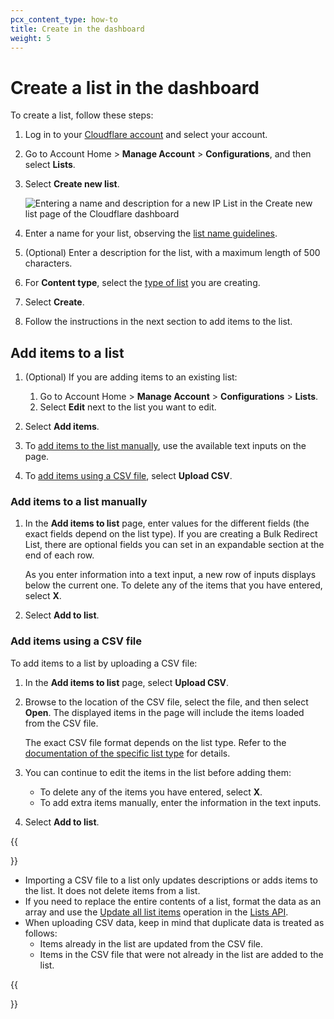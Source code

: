 ```yaml
---
pcx_content_type: how-to
title: Create in the dashboard
weight: 5
---
```


# Create a list in the dashboard

To create a list, follow these steps:

1.  Log in to your [Cloudflare account](https://dash.cloudflare.com) and select your account.

2. Go to Account Home > **Manage Account** > **Configurations**, and then select **Lists**.

1. Select **Create new list**.

    ![Entering a name and description for a new IP List in the Create new list page of the Cloudflare dashboard](/fundamentals/static/images/lists/lists-create-new.png)

2. Enter a name for your list, observing the [list name guidelines](/fundamentals/global-configurations/lists/#list-names).

3. (Optional) Enter a description for the list, with a maximum length of 500 characters.

4. For **Content type**, select the [type of list](/fundamentals/global-configurations/lists/#list-types) you are creating.

5.  Select **Create**.

6. Follow the instructions in the next section to add items to the list.

## Add items to a list

1. (Optional) If you are adding items to an existing list:

    1. Go to Account Home > **Manage Account** > **Configurations** > **Lists**.
    2. Select **Edit** next to the list you want to edit.

2. Select **Add items**.

3. To [add items to the list manually](#add-items-to-a-list-manually), use the available text inputs on the page.

4. To [add items using a CSV file](#add-items-using-a-csv-file), select **Upload CSV**.

### Add items to a list manually

1. In the **Add items to list** page, enter values for the different fields (the exact fields depend on the list type). If you are creating a Bulk Redirect List, there are optional fields you can set in an expandable section at the end of each row.

    As you enter information into a text input, a new row of inputs displays below the current one. To delete any of the items that you have entered, select **X**.

2. Select **Add to list**.

### Add items using a CSV file

To add items to a list by uploading a CSV file:

1. In the **Add items to list** page, select **Upload CSV**.

2. Browse to the location of the CSV file, select the file, and then select **Open**. The displayed items in the page will include the items loaded from the CSV file.

    The exact CSV file format depends on the list type. Refer to the [documentation of the specific list type](/fundamentals/global-configurations/lists/#list-types) for details.

3. You can continue to edit the items in the list before adding them:

    - To delete any of the items you have entered, select **X**.
    - To add extra items manually, enter the information in the text inputs.

4. Select **Add to list**.

{{<Aside type="note" header="Notes">}}

- Importing a CSV file to a list only updates descriptions or adds items to the list. It does not delete items from a list.
- If you need to replace the entire contents of a list, format the data as an array and use the [Update all list items](https://developers.cloudflare.com/api/operations/lists-update-all-list-items) operation in the [Lists API](/fundamentals/global-configurations/lists/lists-api/endpoints/).
- When uploading CSV data, keep in mind that duplicate data is treated as follows:
  - Items already in the list are updated from the CSV file.
  - Items in the CSV file that were not already in the list are added to the list.

{{</Aside>}}
